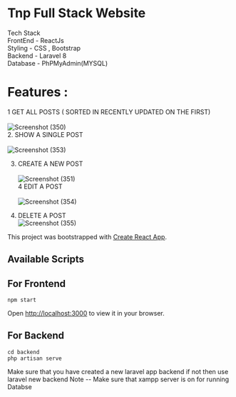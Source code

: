 # Tnp Full Stack Website 

Tech Stack \
FrontEnd - ReactJs \
Styling - CSS , Bootstrap \
Backend - Laravel 8 \
Database - PhPMyAdmin(MYSQL) 

# Features :
1  GET ALL POSTS ( SORTED IN RECENTLY UPDATED ON THE FIRST) \
\
![Screenshot (350)](https://user-images.githubusercontent.com/74794315/192102771-70167eb6-eb59-45bf-8856-bf9c156add8c.png)
\
2. SHOW A SINGLE POST \
\
![Screenshot (353)](https://user-images.githubusercontent.com/74794315/192103270-19a7bd77-66ec-4d34-99cd-f7611d4e6e84.png)

3. CREATE A NEW POST \
\
![Screenshot (351)](https://user-images.githubusercontent.com/74794315/192102827-6268cd81-8e0d-4f95-89da-eebb661f8bdf.png)
\
4  EDIT A POST \
\
![Screenshot (354)](https://user-images.githubusercontent.com/74794315/192112787-115c8b76-f9eb-4923-9399-89b52a7c6705.png)

5. DELETE A POST
\
![Screenshot (355)](https://user-images.githubusercontent.com/74794315/192113500-c9dbae33-e70a-40be-a747-3224b91c6c23.png)


This project was bootstrapped with [Create React App](https://github.com/facebook/create-react-app).

## Available Scripts
## For Frontend
    npm start 
Open [http://localhost:3000](http://localhost:3000) to view it in your browser.

## For Backend
    cd backend
    php artisan serve
Make sure that you have created a new laravel app backend if not then use  laravel new backend
Note -- Make sure that xampp server is on for running  Databse
 

